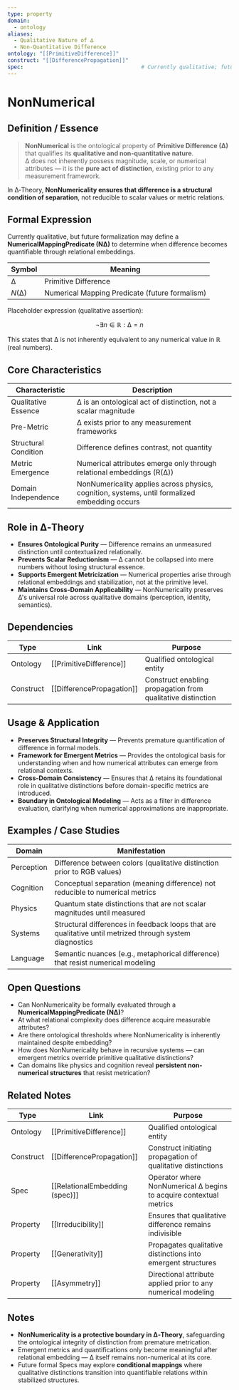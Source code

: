 ```yaml
---
type: property
domain:
  - ontology
aliases:
  - Qualitative Nature of ∆
  - Non-Quantitative Difference
ontology: "[[PrimitiveDifference]]"
construct: "[[DifferencePropagation]]"
spec:                                     # Currently qualitative; future formal Spec may define evaluative boundary conditions
---
```


# NonNumerical

## Definition / Essence

> **NonNumerical** is the ontological property of **Primitive Difference (∆)** that qualifies its **qualitative and non-quantitative nature**.  
∆ does not inherently possess magnitude, scale, or numerical attributes — it is the **pure act of distinction**, existing prior to any measurement framework.

In ∆‑Theory, **NonNumericality ensures that difference is a structural condition of separation**, not reducible to scalar values or metric relations.

## Formal Expression

Currently qualitative, but future formalization may define a **NumericalMappingPredicate (N∆)** to determine when difference becomes quantifiable through relational embeddings.

|Symbol|Meaning|
|---|---|
|$∆$|Primitive Difference|
|$N(∆)$|Numerical Mapping Predicate (future formalism)|

Placeholder expression (qualitative assertion):

$$
¬∃ n ∈ ℝ : ∆ = n
$$

This states that ∆ is not inherently equivalent to any numerical value in ℝ (real numbers).

## Core Characteristics

|Characteristic|Description|
|---|---|
|Qualitative Essence|∆ is an ontological act of distinction, not a scalar magnitude|
|Pre-Metric|∆ exists prior to any measurement frameworks|
|Structural Condition|Difference defines contrast, not quantity|
|Metric Emergence|Numerical attributes emerge only through relational embeddings (R(∆))|
|Domain Independence|NonNumericality applies across physics, cognition, systems, until formalized embedding occurs|

## Role in ∆‑Theory

- **Ensures Ontological Purity** — Difference remains an unmeasured distinction until contextualized relationally.
- **Prevents Scalar Reductionism** — ∆ cannot be collapsed into mere numbers without losing structural essence.
- **Supports Emergent Metricization** — Numerical properties arise through relational embeddings and stabilization, not at the primitive level.
- **Maintains Cross-Domain Applicability** — NonNumericality preserves ∆'s universal role across qualitative domains (perception, identity, semantics).

## Dependencies

|Type|Link|Purpose|
|---|---|---|
|Ontology|[[PrimitiveDifference]]|Qualified ontological entity|
|Construct|[[DifferencePropagation]]|Construct enabling propagation from qualitative distinction|

## Usage & Application

- **Preserves Structural Integrity** — Prevents premature quantification of difference in formal models.
- **Framework for Emergent Metrics** — Provides the ontological basis for understanding when and how numerical attributes can emerge from relational contexts.
- **Cross-Domain Consistency** — Ensures that ∆ retains its foundational role in qualitative distinctions before domain-specific metrics are introduced.
- **Boundary in Ontological Modeling** — Acts as a filter in difference evaluation, clarifying when numerical approximations are inappropriate.

## Examples / Case Studies

|Domain|Manifestation|
|---|---|
|Perception|Difference between colors (qualitative distinction prior to RGB values)|
|Cognition|Conceptual separation (meaning difference) not reducible to numerical metrics|
|Physics|Quantum state distinctions that are not scalar magnitudes until measured|
|Systems|Structural differences in feedback loops that are qualitative until metrized through system diagnostics|
|Language|Semantic nuances (e.g., metaphorical difference) that resist numerical modeling|

## Open Questions

- Can NonNumericality be formally evaluated through a **NumericalMappingPredicate (N∆)**?
- At what relational complexity does difference acquire measurable attributes?
- Are there ontological thresholds where NonNumericality is inherently maintained despite embedding?
- How does NonNumericality behave in recursive systems — can emergent metrics override primitive qualitative distinctions?
- Can domains like physics and cognition reveal **persistent non-numerical structures** that resist metrication?

## Related Notes

|Type|Link|Purpose|
|---|---|---|
|Ontology|[[PrimitiveDifference]]|Qualified ontological entity|
|Construct|[[DifferencePropagation]]|Construct initiating propagation of qualitative distinctions|
|Spec|[[RelationalEmbedding (spec)]]|Operator where NonNumerical ∆ begins to acquire contextual metrics|
|Property|[[Irreducibility]]|Ensures that qualitative difference remains indivisible|
|Property|[[Generativity]]|Propagates qualitative distinctions into emergent structures|
|Property|[[Asymmetry]]|Directional attribute applied prior to any numerical modeling|

## Notes

- **NonNumericality is a protective boundary in ∆‑Theory**, safeguarding the ontological integrity of distinction from premature metrication.
- Emergent metrics and quantifications only become meaningful after relational embedding — ∆ itself remains non-numerical at its core.
- Future formal Specs may explore **conditional mappings** where qualitative distinctions transition into quantifiable relations within stabilized structures.
